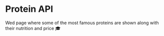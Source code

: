# Protein API
Wed page where some of the most famous proteins are shown along with their nutrition and price 🎓
